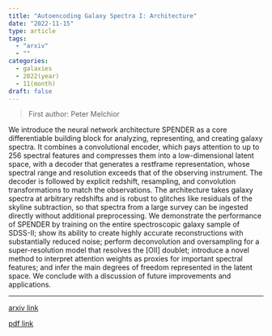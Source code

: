 ```yaml
---
title: "Autoencoding Galaxy Spectra I: Architecture"
date: "2022-11-15"
type: article
tags:
  - "arxiv"
  - ""
categories:
  - galaxies
  - 2022(year)
  - 11(month)
draft: false
---
```


> First author: Peter Melchior

 We introduce the neural network architecture SPENDER as a core differentiable
building block for analyzing, representing, and creating galaxy spectra. It
combines a convolutional encoder, which pays attention to up to 256 spectral
features and compresses them into a low-dimensional latent space, with a
decoder that generates a restframe representation, whose spectral range and
resolution exceeds that of the observing instrument. The decoder is followed by
explicit redshift, resampling, and convolution transformations to match the
observations. The architecture takes galaxy spectra at arbitrary redshifts and
is robust to glitches like residuals of the skyline subtraction, so that
spectra from a large survey can be ingested directly without additional
preprocessing. We demonstrate the performance of SPENDER by training on the
entire spectroscopic galaxy sample of SDSS-II; show its ability to create
highly accurate reconstructions with substantially reduced noise; perform
deconvolution and oversampling for a super-resolution model that resolves the
[OII] doublet; introduce a novel method to interpret attention weights as
proxies for important spectral features; and infer the main degrees of freedom
represented in the latent space. We conclude with a discussion of future
improvements and applications.

---
[arxiv link](http://arxiv.org/abs/2211.07890v1)

[pdf link](http://arxiv.org/pdf/2211.07890v1)